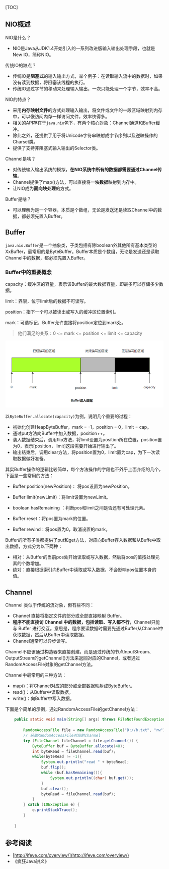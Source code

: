 [TOC]

## NIO概述

NIO是什么？ 

- NIO是Java从JDK1.4开始引入的一系列改进版输入输出处理手段，也就是New IO，简称NIO。

传统IO的缺点？

- 传统IO是**阻塞式**的输入输出方式，举个例子：在读取输入流中的数据时，如果没有读到数据，将阻塞该线程的执行。
- 传统IO通过字节的移动来处理输入输出，一次只能处理一个字节，效率不高。

NIO的特点？

- 采用**内存映射文件**的方式处理输入输出，将文件或文件的一段区域映射到内存中，可以像访问内存一样访问文件，效率快得多。
- 相关的API存在于`java.nio`包下，有两个核心对象：Channel通道和Buffer缓冲。
- 除此之外，还提供了用于将Unicode字符串映射成字节序列以及逆映操作的Charset类。
- 提供了支持非阻塞式输入输出的Selector类。

Channel是啥？

- 对传统输入输出系统的模拟，**在NIO系统中所有的数据都需要通过Channel传输**。
- Channel提供了map()方法，可以直接将**一块数据**映射到内存中。
- 让NIO成为**面向块处理**的方式。

Buffer是啥？

- 可以理解为是一个容器，本质是个数组，无论是发送还是读取Channel中的数据，都必须先置入Buffer。

## Buffer

`java.nio.Buffer`是一个抽象类，子类包括有除boolean外其他所有基本类型的XxBuffer，最常用的是ByteBuffer。Buffer本质是个数组，无论是发送还是读取Channel中的数据，都必须先置入Buffer。

### Buffer中的重要概念

capacity：缓冲区的容量，表示该Buffer的最大数据容量，即最多可以存储多少数据。

limit：界限，位于limit后的数据不可读写。

position：指下一个可以被读出或写入的缓冲区位置索引。

mark：可选标记，Buffer允许直接将position定位到mark处。

> 他们满足的关系：0 <= mark <= position <= limit <= capacity

![image-20201219011845686](img/NIO/image-20201219011845686.png)

以`ByteBuffer.allocate(capacity)`为例，说明几个重要的过程：

- 初始化创建HeapByteBuffer，mark = -1，position = 0，limit = cap。
- 通过put方法向Buffer中加入数据，position++。
- 装入数据结束后，调用flip方法，将limit设置为position所在位置，position置为0，表示[position，limit]这段需要开始进行输出了。
- 输出结束后，调用clear方法，将position置为0，limit置为cap，为下一次读取数据做好准备。

其实Buffer操作的逻辑比较简单，每个方法操作的字段也不外乎上面介绍的几个，下面是一些常用的方法：

- Buffer position(newPosition)： 将pos设置为newPosition。
- Buffer limit(newLimit)：将limit设置为newLimit。
- boolean hasRemaining ：判断pos和limit之间是否还有可处理元素。

- Buffer reset：将pos置为mark的位置。
- Buffer rewind：将pos置为0，取消设置的mark。

Buffer的所有子类都提供了put和get方法，对应向Buffer存入数据和从Buffe中取出数据，方式分为以下两种：

- 相对：从Buffer的当前pos处开始读取或写入数据，然后将pos的值按处理元素的个数增加。
- 绝对：直接根据索引向Buffer中读取或写入数据，不会影响pos位置本身的值。

## Channel

Channel 类似于传统的流对象，但有些不同：

- Channel 直接将指定文件的部分或全部直接映射 Buffer。
- **程序不能直接访 Channel 中的数据，包括读取、写入都不行**，Channel只能与 Buffer 进行交互。意思是，程序要读数据时需要先通过Buffer从Channel中获取数据，然后从Buffer中读取数据。
- Channel通常可以异步读写。

Channel不应该通过构造器来直接创建，而是通过传统的节点InputStream、OutputStream的getChannel()方法来返回对应的Channel，或者通过RandomAccessFile对象的getChannel方法。

Channel中最常用的三种方法：

- map()：将Channel对应的部分或全部数据映射成ByteBuffer。
- read()：从Buffer中读取数据。
- write()：向Buffer中写入数据。

下面是个简单的示例，通过RandomAccessFile的getChannel方法：

```java
    public static void main(String[] args) throws FileNotFoundException {

        RandomAccessFile file = new RandomAccessFile("D://b.txt", "rw");
        // 获取RandomAccessFile对应的channel
        try (FileChannel fileChannel = file.getChannel()) {
            ByteBuffer buf = ByteBuffer.allocate(48);
            int byteRead = fileChannel.read(buf);
            while(byteRead != -1){
                System.out.println("read " + byteRead);
                buf.flip();
                while (buf.hasRemaining()){
                    System.out.println((char) buf.get());
                }
                buf.clear();
                byteRead = fileChannel.read(buf);
            }
        } catch (IOException e) {
            e.printStackTrace();
        }

    }
```









## 参考阅读

- [http://ifeve.com/overview/](http://ifeve.com/overview/)
- 《疯狂Java讲义》